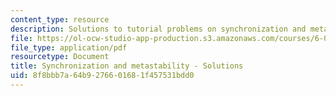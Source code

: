 ```yaml
---
content_type: resource
description: Solutions to tutorial problems on synchronization and metastability.
file: https://ol-ocw-studio-app-production.s3.amazonaws.com/courses/6-004-computation-structures-spring-2009/8f8bbb7a64b9276601681f457531bdd0_MIT6_004s09_tutor08_sol.pdf
file_type: application/pdf
resourcetype: Document
title: Synchronization and metastability - Solutions
uid: 8f8bbb7a-64b9-2766-0168-1f457531bdd0
---
```


